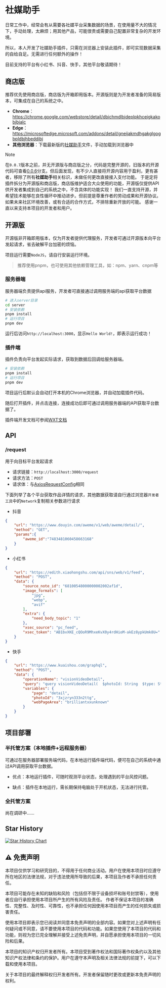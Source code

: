 
# 社媒助手

日常工作中，经常会有从需要各社媒平台采集数据的场景，在使用量不大的情况下，手动处理，太麻烦；用其他产品，可能很贵或需要自己配置非常复杂的开发环境。

所以，本人开发了社媒助手插件，只需在浏览器上安装此插件，即可实现数据采集的自给自足。无需进行任何额外的操作！

目前支持的平台有小红书、抖音、快手，其他平台敬请期待！

## 商店版

推荐优先使用商店版，商店版为开箱即用版本。开源版则是为开发者准备的简易版本，可集成在自己的系统之中。

- **Chrome**：<https://chrome.google.com/webstore/detail/dbichmdlbjdeplpkhcejgkakobjbjalc>
- **Edge**：<https://microsoftedge.microsoft.com/addons/detail/gneijakmdhgakglgogbpldbjhbeddibj>
- **其他浏览器**：下载最新版的[社媒助手](https://smc.iszhouhua.com/changelog)文件，手动加载到浏览器中

> [!NOTE]
> 在`0.0.7`版本之前，并无开源版与商店版之分，代码是完整开源的，旧版本的开源代码可查看[0.0.6](/tree/0.0.6)分支。但后面发现，有不少人直接将开源内容用于盈利，更有甚者，移除了所有**社媒助手**相关标识，未做任何更改直接接入支付功能。
> 于是定将插件拆分为开源版和商店版，商店版维护适合大众使用的功能，开源版仅提供API供开发者集成到自己的系统之中，不含具体的功能实现！
> 我们一直支持开源，并希望技术能够在良性循环中推动进步。但前提是尊重作者的劳动成果和开源协议。如果未来社区环境改善，或有合适的合作方式，不排除重新开放的可能。
> 感谢一直以来支持本项目的开发者和用户。

## 开源版

开源版非开箱即用版本，仅为开发者提供代理服务，开发者可通过开源版本向平台发起请求，省去破解平台加密的烦恼。

项目运行需要`NodeJS`，请自行安装运行环境。

> 推荐使用pnpm，也可使用其他依赖管理工具，如：npm、yarn、cnpm等

### 服务器端

服务器端负责提供api服务，开发者可直接通过调用服务端的api获取平台数据

```bash
# 进入server目录
cd server
# 安装依赖
pnpm install
# 运行项目
pnpm dev
```

运行后访问`http://localhost:3000`，显示`Hello World!`，即表示运行成功！

### 插件端

插件负责向平台发起实际请求，获取到数据后回调给服务器端。

```bash
# 安装依赖
pnpm install
# 运行项目
pnpm dev
```

项目运行后默认会自动打开本机的Chrome浏览器，并自动加载插件代码。

随后打开插件，并点击连接，连接成功后即可通过调用服务器端的API获取平台数据了。

插件端开发文档可参阅[WXT文档](https://wxt.dev)

## API

### /request

用于向目标平台发起请求

- 请求链接：`http://localhost:3000/request`
- 请求方法：`POST`
- 请求体：与[AxiosRequestConfig](https://github.com/axios/axios?tab=readme-ov-file#request-config)相同

下面列举了各个平台获取作品详情的请求，其他数据获取请自行通过浏览器`开发者工具`中的`Network`复制相关参数进行请求

- 抖音

```json
{
    "url": "https://www.douyin.com/aweme/v1/web/aweme/detail/",
    "method": "GET",
    "params":{
        "aweme_id":"7483481060458663168"
    }
}
```

- 小红书

```json
{
    "url": "https://edith.xiaohongshu.com/api/sns/web/v1/feed",
    "method": "POST",
    "data": {
        "source_note_id": "68100548000000002002af1d",
        "image_formats": [
            "jpg",
            "webp",
            "avif"
        ],
        "extra": {
            "need_body_topic": "1"
        },
        "xsec_source": "pc_feed",
        "xsec_token": "AB1bvXKE_cQOoR9MhxeKvX0y4rdHioM-akEz8ypkUmk8U="
    }
}
```

- 快手

```json
{
    "url": "https://www.kuaishou.com/graphql",
    "method": "POST",
    "data": {
        "operationName": "visionVideoDetail",
        "query": "query visionVideoDetail(  $photoId: String  $type: String  $page: String  $webPageArea: String) {  visionVideoDetail(    photoId: $photoId    type: $type    page: $page    webPageArea: $webPageArea  ) {    status    type    author {      id      name      following      headerUrl      livingInfo    }    photo {      id      duration      caption      likeCount      realLikeCount      coverUrl      photoUrl      liked      timestamp      expTag      llsid      viewCount      videoRatio      stereoType      musicBlocked      riskTagContent      riskTagUrl      manifest {        mediaType        businessType        version        adaptationSet {          id          duration          representation {            id            defaultSelect            backupUrl            codecs            url            height            width            avgBitrate            maxBitrate            m3u8Slice            qualityType            qualityLabel            frameRate            featureP2sp            hidden            disableAdaptive          }        }      }      manifestH265      photoH265Url      coronaCropManifest      coronaCropManifestH265      croppedPhotoH265Url      croppedPhotoUrl      videoResource    }    tags {      type      name    }    commentLimit {      canAddComment    }    llsid    danmakuSwitch  }}",
        "variables": {
            "page": "detail",
            "photoId": "3xjzryn333n2ttg",
            "webPageArea": "brilliantxxunknown"
        }
    }
}
```

## 项目部署

### 半托管方案（本地插件+远程服务器）

可通过在服务器部署服务端代码，在本地运行插件端代码，便可在自己的系统中通过API调用获取平台数据。

 - 优点：本地运行插件，可随时观测平台状态，处理遇到的平台风控问题。

 - 缺点：插件在本地运行，需长期保持电脑处于开机状态，无法进行托管。

 ### 全托管方案

 尚在调研中......

## Star History

[![Star History Chart](https://api.star-history.com/svg?repos=iszhouhua/social-media-copilot&type=Date)](https://www.star-history.com/#iszhouhua/social-media-copilot&Date)

## ⚠️ 免责声明

本项目仅供学习和研究目的，不得用于任何商业活动。用户在使用本项目时应遵守所在地区的法律法规，对于违法使用所导致的后果，本项目及作者不承担任何责任。

本项目可能存在未知的缺陷和风险（包括但不限于设备损坏和账号封禁等），使用者应自行承担使用本项目所产生的所有风险及责任。 作者不保证本项目的准确性、完整性、及时性、可靠性，也不承担任何因使用本项目而产生的任何损失或损害责任。

使用本项目即表示您已阅读并同意本免责声明的全部内容。如果您对上述声明有任何疑问或不同意，请不要使用本项目的代码和功能。如果您使用了本项目的代码和功能，则视为您已完全理解并接受上述免责声明，并自愿承担使用本项目的一切风险和后果。

本项目的知识产权归开发者所有。本项目受到著作权法和国际著作权条约以及其他知识产权法律和条约的保护。用户在遵守本声明及相关法律法规的前提下，可以下载和使用本项目。

关于本项目的最终解释权归开发者所有。开发者保留随时更改或更新本免责声明的权利。
